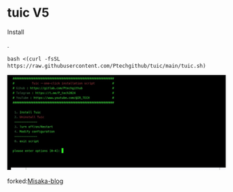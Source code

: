 # tuic V5


Install

.
```
bash <(curl -fsSL https://raw.githubusercontent.com/Ptechgithub/tuic/main/tuic.sh)
```


![1](https://raw.githubusercontent.com/Ptechgithub/tuic/main/media/1.jpg)

forked:[Misaka-blog](https://github.com/Misaka-blog)
